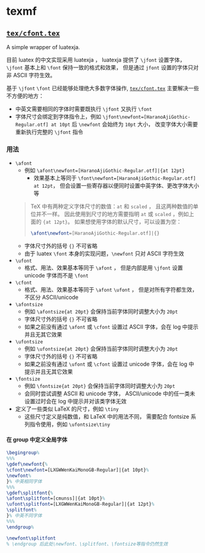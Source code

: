 # texmf

## [`tex/cfont.tex`](tex/cfont.tex)

A simple wrapper of luatexja.

目前 luatex 的中文实现采用 luatexja ，
luatexja 提供了 `\jfont` 设置字体，
`\jfont` 基本上和 `\font` 保持一致的格式和效果，
但是通过 `jfont` 设置的字体只对非 ASCII 字符生效。

基于 `\jfont` `\font` 已经能够处理绝大多数字体操作,
[`tex/cfont.tex`](tex/cfont.tex) 主要解决一些不方便的地方：
- 中英文需要相同的字体时需要既执行 `\jfont` 又执行 `\font`
- 字体尺寸会绑定到字体指令上，例如 `\jfont\newfont=[HaranoAjiGothic-Regular.otf] at 10pt`
	后 `\newfont` 会始终为 `10pt` 大小，
	改变字体大小需要重新执行完整的 `\jfont` 指令

### 用法

- `\afont`
	- 例如 `\afont\newfont=[HaranoAjiGothic-Regular.otf]|{at 12pt}`
		- 效果基本上等同于 `\font\newfont=[HaranoAjiGothic-Regular.otf] at 12pt`，
			但会设置一些寄存器以便同时设置中英字体、更改字体大小等
	> TeX 中有两种定义字体尺寸的数值：`at` 和 `scaled` ，
	> 且这两种数值的单位并不一样。
	> 因此使用到尺寸的地方需要指明 `at` 或 `scaled` ，例如上面的 `{at 12pt}`。
	> 如果想使用字体的默认尺寸，可以设置为空：
	> ```latex
	> \afont\newfont=[HaranoAjiGothic-Regular.otf]|{}
	> ```
	- 字体尺寸外的括号 `{}` 不可省略
	- 由于 luatex `\font` 本身的实现问题，`\newfont` 只对 ASCII 字符生效
- `\ufont`
	- 格式、用法、效果基本等同于 `\afont` ，
		但是内部是用 `\jfont` 设置 unicode 字体而不是 `\font`
- `\cfont`
	- 格式、用法、效果基本等同于 `\afont` `\ufont` ，
		但是对所有字符都生效，不区分 ASCII/unicode
- `\afontsize`
	- 例如 `\afontsize{at 20pt}` 会保持当前字体同时调整大小为 `20pt`
	- 字体尺寸外的括号 `{}` 不可省略
	- 如果之前没有通过 `\afont` 或 `\cfont` 设置过 ASCII 字体，会在 log 中提示并且无其它效果
- `\ufontsize`
	- 例如 `\ufontsize{at 20pt}` 会保持当前字体同时调整大小为 `20pt`
	- 字体尺寸外的括号 `{}` 不可省略
	- 如果之前没有通过 `\ufont` 或 `\cfont` 设置过 unicode 字体，会在 log 中提示并且无其它效果
- `\fontsize`
	- 例如 `\fontsize{at 20pt}` 会保持当前字体同时调整大小为 `20pt`
	- 会同时尝试调整 ASCII 和 unicode 字体，
		ASCII/unicode 中的任一类未设置过时会在 log 中提示并对该类字体无效
- 定义了一些类似 LaTeX 的尺寸，例如 `\tiny`
	- 这些尺寸定义是纯数值，和 LaTeX 中的用法不同，
		需要配合 fontsize 系列指令使用，例如 `\ufontsize\tiny`

#### 在 group 中定义全局字体

```latex
\begingroup%
%%%
\gdef\newfont{%
\cfont\newfont=[LXGWWenKaiMonoGB-Regular]|{at 10pt}%
\newfont%
}% 中英相同字体
%%%
\gdef\splitfont{%
\afont\splitfont=[cmunss]|{at 10pt}%
\ufont\splitfont=[LXGWWenKaiMonoGB-Regular]|{at 12pt}%
\splitfont%
}% 中英不同字体
%%%
\endgroup%

\newfont\splitfont
% \endgroup 后此处\newfont、\splitfont、\fontsize等指令仍然生效
```
